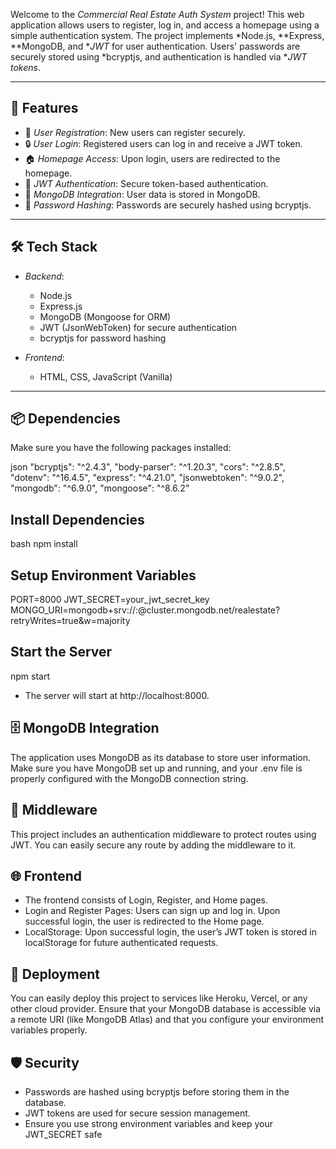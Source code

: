 Welcome to the *Commercial Real Estate Auth System* project! This web application allows users to register, log in, and access a homepage using a simple authentication system. The project implements *Node.js, **Express, **MongoDB, and **JWT* for user authentication. Users' passwords are securely stored using *bcryptjs, and authentication is handled via **JWT tokens*.

---

## 🚀 Features

- 📝 *User Registration*: New users can register securely.
- 🔒 *User Login*: Registered users can log in and receive a JWT token.
- 🏠 *Homepage Access*: Upon login, users are redirected to the homepage.
- 🔐 *JWT Authentication*: Secure token-based authentication.
- 💾 *MongoDB Integration*: User data is stored in MongoDB.
- 💼 *Password Hashing*: Passwords are securely hashed using bcryptjs.

---

## 🛠️ Tech Stack

- *Backend*: 
  - Node.js
  - Express.js
  - MongoDB (Mongoose for ORM)
  - JWT (JsonWebToken) for secure authentication
  - bcryptjs for password hashing

- *Frontend*:
  - HTML, CSS, JavaScript (Vanilla)

---

## 📦 Dependencies

Make sure you have the following packages installed:

json
"bcryptjs": "^2.4.3",
"body-parser": "^1.20.3",
"cors": "^2.8.5",
"dotenv": "^16.4.5",
"express": "^4.21.0",
"jsonwebtoken": "^9.0.2",
"mongodb": "^6.9.0",
"mongoose": "^8.6.2"

## Install Dependencies
bash
npm install

## Setup Environment Variables

PORT=8000
JWT_SECRET=your_jwt_secret_key
MONGO_URI=mongodb+srv://<username>:<password>@cluster.mongodb.net/realestate?retryWrites=true&w=majority

## Start the Server
npm start

- The server will start at http://localhost:8000.

## 🗄️ MongoDB Integration
The application uses MongoDB as its database to store user information. Make sure you have MongoDB set up and running, and your .env file is properly configured with the MongoDB connection string.

## 📜 Middleware
This project includes an authentication middleware to protect routes using JWT. You can easily secure any route by adding the middleware to it.

## 🌐 Frontend
- The frontend consists of Login, Register, and Home pages.
- Login and Register Pages: Users can sign up and log in. Upon successful login, the user is redirected to the Home page.
- LocalStorage: Upon successful login, the user’s JWT token is stored in localStorage for future authenticated requests.

## 🚀 Deployment
You can easily deploy this project to services like Heroku, Vercel, or any other cloud provider. Ensure that your MongoDB database is accessible via a remote URI (like MongoDB Atlas) and that you configure your environment variables properly.

## 🛡️ Security
- Passwords are hashed using bcryptjs before storing them in the database.
- JWT tokens are used for secure session management.
- Ensure you use strong environment variables and keep your JWT_SECRET safe
